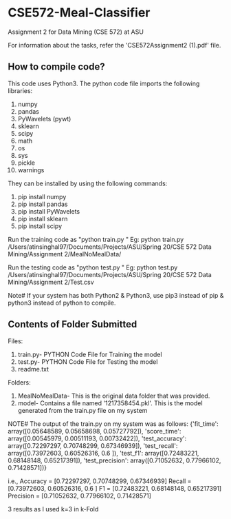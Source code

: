 # CSE572-Meal-Classifier
Assignment 2 for Data Mining (CSE 572) at ASU

For information about the tasks, refer the 'CSE572Assignment2 (1).pdf' file.


How to compile code?
--------------------
This code uses Python3. The python code file imports the following libraries:
1. numpy
2. pandas
3. PyWavelets (pywt)
4. sklearn
5. scipy
6. math
7. os
8. sys
9. pickle
10. warnings


They can be installed by using the following commands:
1. pip install numpy
2. pip install pandas
3. pip install PyWavelets
4. pip install sklearn
5. pip install scipy


Run the training code as "python train.py <Path-to-DataFolder>"
Eg: python train.py /Users/atinsinghal97/Documents/Projects/ASU/Spring 20/CSE 572 Data Mining/Assignment 2/MealNoMealData/

Run the testing code as "python test.py <Path-to-CSVFile>"
Eg: python test.py /Users/atinsinghal97/Documents/Projects/ASU/Spring 20/CSE 572 Data Mining/Assignment 2/Test.csv

Note# If your system has both Python2 & Python3, use pip3 instead of pip & python3 instead of python to compile.


Contents of Folder Submitted
-----------------------------

Files: 
1. train.py- PYTHON Code File for Training the model
2. test.py- PYTHON Code File for Testing the model
3. readme.txt

Folders:
1. MealNoMealData- This is the original data folder that was provided.
2. model- Contains a file named '1217358454.pkl'. This is the model generated from the train.py file on my system


NOTE# 
The output of the train.py on my system was as follows:
{'fit_time': array([0.05648589, 0.05658698, 0.05727792]), 'score_time': array([0.00545979, 0.00511193, 0.00732422]), 'test_accuracy': array([0.72297297, 0.70748299, 0.67346939]), 'test_recall': array([0.73972603, 0.60526316, 0.6       ]), 'test_f1': array([0.72483221, 0.68148148, 0.65217391]), 'test_precision': array([0.71052632, 0.77966102, 0.71428571])}

i.e.,
Accuracy = [0.72297297, 0.70748299, 0.67346939]
Recall = [0.73972603, 0.60526316, 0.6       ]
F1 = [0.72483221, 0.68148148, 0.65217391]
Precision = [0.71052632, 0.77966102, 0.71428571]

3 results as I used k=3 in k-Fold
